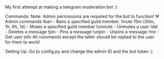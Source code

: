 My first attempt at making a telegram moderation bot :)

Commands: 
Note: Admin permissions are required for the bot to function!
                         ⚒ Admin commands
                         !ban - Bans a specified guild member.
                         !mute 15m (30m, 1h, 6h, 1d) - Mutes a specified guild member
                         !unmute - Unmutes a user
                         !del - Deletes a message
                         !pin - Pins a message
                         !unpin - Unpins a message
                         !me - Get user info
                         All commands except the latter should be replied to the user for them to work! 
                         
Setting Up:
Go to config.py and change the admin ID and the bot token :)
